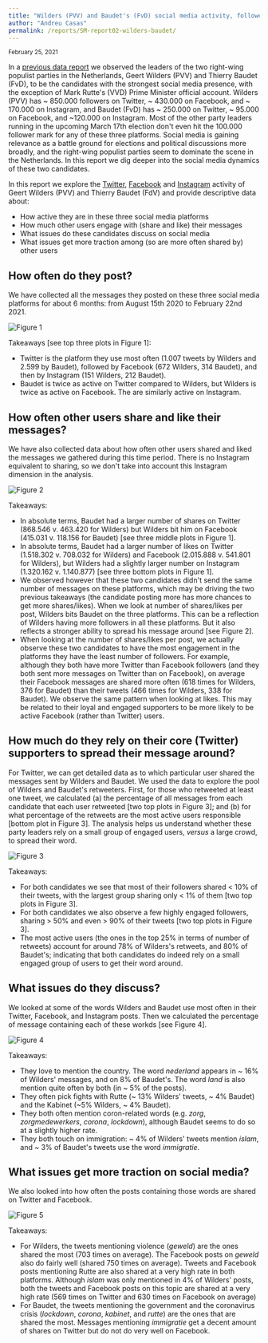 ```yaml
---
title: "Wilders (PVV) and Baudet's (FvD) social media activity, followers, and engagement"
author: "Andreu Casas"
permalink: /reports/SM-report02-wilders-baudet/
---
```



<sup>February 25, 2021</sup>

In a [previous data report](https://tk2021.vupolcom.nl/reports/SM-report-followers/SM-followers-dutch-candidates.html) we observed the leaders of the two right-wing populist parties in the Netherlands, Geert Wilders (PVV) and Thierry Baudet (FvD), to be the candidates with the strongest social media presence, with the exception of Mark Rutte's (VVD) Prime Minister official account. Wilders (PVV) has \~ 850.000 followers on Twitter, \~ 430.000 on Facebook, and \~ 170.000 on Instagram, and Baudet (FvD) has \~ 250.000 on Twitter, \~ 95.000 on Facebook, and \~120.000 on Instagram. Most of the other party leaders running in the upcoming March 17th election don't even hit the 100.000 follower mark for any of these three platforms. Social media is gaining relevance as a battle ground for elections and political discussions more broadly, and the right-wing populist parties seem to dominate the scene in the Netherlands. In this report we dig deeper into the social media dynamics of these two candidates. 

In this report we explore the <ins>Twitter</ins>, <ins>Facebook</ins> and <ins>Instagram</ins> activity of Geert Wilders (PVV) and Thierry Baudet (FdV) and provide descriptive data about:
  * How active they are in these three social media platforms
  * How much other users engage with (share and like) their messages
  * What issues do these candidates discuss on social media
  * What issues get more traction among (so are more often shared by) other users


## How often do they post?

We have collected all the messages they posted on these three social media platforms for about 6 months: from August 15th 2020 to February 22nd 2021. 

![Figure 1](SM-report02-number-messages-reactions.jpg)

Takeaways [see top three plots in Figure 1]:
  * Twitter is the platform they use most often (1.007 tweets by Wilders and  2.599 by Baudet), followed by Facebook (672 Wilders, 314 Baudet), and then by Instagram (151 Wilders, 212 Baudet).
  * Baudet is twice as active on Twitter compared to Wilders, but Wilders is twice as active on Facebook. The are similarly active on Instagram.


## How often other users share and like their messages?

We have also collected data about how often other users shared and liked the messages we gathered during this time period. There is no Instagram equivalent to sharing, so we don't take into account this Instagram dimension in the analysis.

![Figure 2](SM-report02-std-shares-likes.jpg)

Takeaways:
  * In absolute terms, Baudet had a larger number of shares on Twitter (868.546 v. 463.420 for Wilders) but Wilders bit him on Facebook (415.031 v. 118.156 for Baudet) [see three middle plots in Figure 1].
  * In absolute terms, Baudet had a larger number of likes on Twitter (1.518.302 v. 708.032 for Wilders) and Facebook (2.015.888 v. 541.801 for Wilders), but Wilders had a slightly larger number on Instagram (1.320.162 v. 1.140.877) [see three bottom plots in Figure 1].
  * We observed however that these two candidates didn't send the same number of messages on these platforms, which may be driving the two previous takeaways (the candidate posting more has more chances to get more shares/likes). When we look at number of shares/likes per post, Wilders bits Baudet on the three platforms. This can be a reflection of Wilders having more followers in all these platforms. But it also reflects a stronger ability to spread his message around [see Figure 2].
  * When looking at the number of shares/likes per post, we actually observe these two candidates to have the most engagement in the platforms they have the least number of followers. For example, although they both have more Twitter than Facebook followers (and they both sent more messages on Twitter than on Facebook), on average their Facebook messages are shared more often (618 times for Wilders, 376 for Baudet) than their tweets (466 times for Wilders, 338 for Baudet). We observe the same pattern when looking at likes. This may be related to their loyal and engaged supporters to be more likely to be active Facebook (rather than Twitter) users. 

## How much do they rely on their core (Twitter) supporters to spread their message around?

For Twitter, we can get detailed data as to which particular user shared the messages sent by Wilders and Baudet. We used the data to explore the pool of Wilders and Baudet's retweeters. First, for those who retweeted at least one tweet, we calculated (a) the percentage of all messages from each candidate that each user retweeted [two top plots in Figure 3]; and (b) for what percentage of the retweets are the most active users responsible [bottom plot in Figure 3]. The analysis helps us understand whether these party leaders rely on a small group of engaged users, _versus_ a large crowd, to spread their word.

![Figure 3](SM-report02-rt-distribution.png)

Takeaways:
  * For both candidates we see that most of their followers shared < 10% of their tweets, with the largest group sharing only < 1% of them [two top plots in Figure 3].
  * For both candidates we also observe a few highly engaged followers, sharing > 50% and even > 90% of their tweets [two top plots in Figure 3].
  * The most active users (the ones in the top 25% in terms of number of retweets) account for around 78% of Wilders's retweets, and 80% of Baudet's; indicating that both candidates do indeed rely on a small engaged group of users to get their word around.


## What issues do they discuss?

We looked at some of the words Wilders and Baudet use most often in their Twitter, Facebook, and Instagram posts. Then we calculated the percentage of message containing each of these workds [see Figure 4].

![Figure 4](SM-report02-topfeatures.jpg)

Takeaways:
  * They love to mention the country. The word _nederland_ appears in \~ 16% of Wilders' messages, and on 8% of Baudet's. The word _land_ is also mention quite often by both (in \~ 5% of the posts).
  * They often pick fights with Rutte (\~ 13% Wilders' tweets, \~ 4% Baudet) and the Kabinet (\~5% Wilders, \~ 4% Baudet).
  * They both often mention coron-related words (e.g. _zorg_, _zorgmedewerkers_, _corona_, _lockdown_), although Baudet seems to do so at a slightly higher rate.
  * They both touch on immigration: \~ 4% of Wilders' tweets mention _islam_, and \~ 3% of Baudet's tweets use the word _immigratie_. 


## What issues get more traction on social media?

We also looked into how often the posts containing those words are shared on Twitter and Facebook.

![Figure 5](SM-report02-topfeatures-sharing.jpg)

Takeaways:
  * For Wilders, the tweets mentioning violence (_geweld_) are the ones shared the most (703 times on average). The Facebook posts on _geweld_ also do fairly well (shared 750 times on average). Tweets and Facebook posts mentioning Rutte are also shared at a very high rate in both platforms. Although _islam_ was only mentioned in 4% of Wilders' posts, both the tweets and Facebook posts on this topic are shared at a very high rate (569 times on Twitter and 630 times on Facebook on average)
  * For Baudet, the tweets mentioning the government and the coronavirus crisis (_lockdown_, _corona_, _kabinet_, and _rutte_) are the ones that are shared the most. Messages mentioning _immigratie_ get a decent amount of shares on Twitter but do not do very well on Facebook. 



